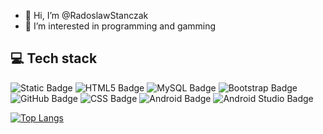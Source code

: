 - 👋 Hi, I’m @RadoslawStanczak
- 👀 I’m interested in programming and gamming


## 💻 Tech stack
![Static Badge](https://img.shields.io/badge/Kotlin-%23B125EA?logo=Kotlin&logoColor=white)
![HTML5 Badge](https://img.shields.io/badge/HTML5-%23E34F26?logo=html5&logoColor=white)
![MySQL Badge](https://img.shields.io/badge/MySQL-%2300f?logo=mysql&logoColor=white)
![Bootstrap Badge](https://img.shields.io/badge/Bootstrap-%23563D7C?logo=bootstrap&logoColor=white)
![GitHub Badge](https://img.shields.io/badge/GitHub-%23181717?logo=github&logoColor=white)
![CSS Badge](https://img.shields.io/badge/CSS-%231572B6?logo=css3&logoColor=white)
![Android Badge](https://img.shields.io/badge/Android-%233DDC84?logo=android&logoColor=white)
![Android Studio Badge](https://img.shields.io/badge/Android%20Studio-%233DDC84?logo=androidstudio&logoColor=white)




[![Top Langs](https://github-readme-stats.vercel.app/api/top-langs/?username=RadoslawStanczak&theme=radical)](https://github.com/anuraghazra/github-readme-stats)



<!---
RadoslawStanczak/RadoslawStanczak is a ✨ special ✨ repository because its `README.md` (this file) appears on your GitHub profile.
You can click the Preview link to take a look at your changes.
--->
